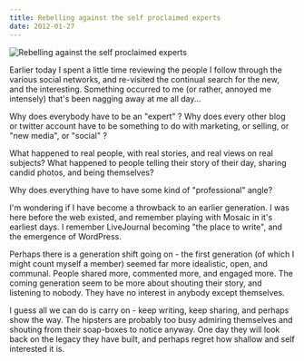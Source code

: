```yaml
---
title: Rebelling against the self proclaimed experts
date: 2012-01-27
---
```


![Rebelling against the self proclaimed experts](https://source.unsplash.com/vP3pnOoCiYE/1600x900)

Earlier today I spent a little time reviewing the people I follow through the various social networks, and re-visited the continual search for the new, and the interesting. Something occurred to me (or rather, annoyed me intensely) that's been nagging away at me all day...

Why does everybody have to be an "expert" ? Why does every other blog or twitter account have to be something to do with marketing, or selling, or "new media", or "social" ?

What happened to real people, with real stories, and real views on real subjects? What happened to people telling their story of their day, sharing candid photos, and being themselves?

Why does everything have to have some kind of "professional" angle?

I'm wondering if I have become a throwback to an earlier generation. I was here before the web existed, and remember playing with Mosaic in it's earliest days. I remember LiveJournal becoming "the place to write", and the emergence of WordPress.

Perhaps there is a generation shift going on - the first generation (of which I might count myself a member) seemed far more idealistic, open, and communal. People shared more, commented more, and engaged more. The coming generation seem to be more about shouting their story, and listening to nobody. They have no interest in anybody except themselves.

I guess all we can do is carry on - keep writing, keep sharing, and perhaps show the way. The hipsters are probably too busy admiring themselves and shouting from their soap-boxes to notice anyway. One day they will look back on the legacy they have built, and perhaps regret how shallow and self interested it is.